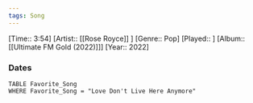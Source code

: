 ```yaml
---
tags: Song  
---
```

[Time:: 3:54]
[Artist:: [[Rose Royce]] ]
[Genre:: Pop]
[Played:: ]
[Album:: [[Ultimate FM Gold (2022)]]]
[Year:: 2022]
### Dates
````dataview
TABLE Favorite_Song
WHERE Favorite_Song = "Love Don't Live Here Anymore"
````